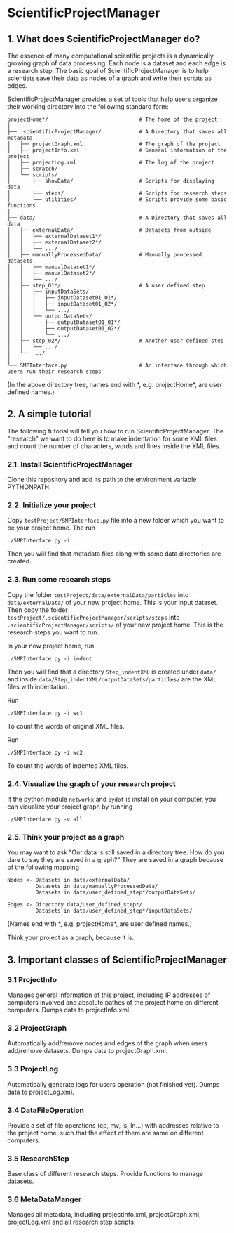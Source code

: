 # ScientificProjectManager

## 1. What does ScientificProjectManager do?
The essence of many computational scientific projects is a dynamically growing graph of data processing. Each node is a dataset and each edge is a research step. The basic goal of ScientificProjectManager is to help scientists save their data as nodes of a graph and write their scripts as edges.

ScientificProjectManager provides a set of tools that help users organize their working directory into the following standard form:

```
projectHome*/                             # The home of the project
│
├── .scientificProjectManager/            # A Directory that saves all metadata
│   ├── projectGraph.xml                  # The graph of the project
│   ├── projectInfo.xml                   # General information of the project
│   ├── projectLog.xml                    # The log of the project
│   ├── scratch/
│   └── scripts/
│       ├── showData/                     # Scripts for displaying data
│       ├── steps/                        # Scripts for research steps
│       └── utilities/                    # Scripts provide some basic functions
│
├── data/                                 # A Directory that saves all data
│   ├── externalData/                     # Datasets from outside 
│   │   ├── externalDataset1*/
│   │   ├── externalDataset2*/
│   │   └── .../
│   ├── manuallyProcessedData/            # Manually processed datasets
│   │   ├── manualDataset1*/
│   │   ├── manualDataset2*/
│   │   └── .../
│   ├── step_01*/                         # A user defined step
│   │   ├── inputDataSets/
│   │   │   ├── inputDataset01_01*/
│   │   │   ├── inputDataset01_02*/
│   │   │   └── .../
│   │   └── outputDataSets/
│   │       ├── outputDataset01_01*/
│   │       ├── outputDataset01_02*/
│   │       └── .../
│   ├── step_02*/                         # Another user defined step
│   │   └── .../
│   └── .../
│
└── SMPInterface.py                       # An interface through which users run their research steps 
```
(In the above directory tree, names end with \*, e.g. projectHome\*, are user defined names.)

## 2. A simple tutorial
The following tutorial will tell you how to run ScientificProjectManager. The "research" we want to do here is to make indentation for some XML files and count the number of characters, words and lines inside the XML files.

### 2.1. Install ScientificProjectManager
Clone this repository and add its path to the environment variable PYTHONPATH.

### 2.2. Initialize your project
Copy `testProject/SMPInterface.py` file into a new folder which you want to be your project home. The run
```
./SMPInterface.py -i
```
Then you will find that metadata files along with some data directories are created.

### 2.3. Run some research steps
Copy the folder `testProject/data/externalData/particles` into `data/externalData/` of your new project home. This is your input dataset. Then copy the folder `testProject/.scientificProjectManager/scripts/steps` into `.scientificProjectManager/scripts/` of your new project home. This is the research steps you want to run.

In your new project home, run
```
./SMPInterface.py -i indent
```
Then you will find that a directory `Step_indentXML` is created under `data/` and inside `data/Step_indentXML/outputDataSets/particles/` are the XML files with indentation.

Run
```
./SMPInterface.py -i wc1
```
To count the words of original XML files.

Run
```
./SMPInterface.py -i wc2
```
To count the words of indented XML files.

### 2.4. Visualize the graph of your research project
If the python module `networkx` and `pydot` is install on your computer, you can visualize your project graph by running
```
./SMPInterface.py -v all
```

### 2.5. Think your project as a graph
You may want to ask "Our data is still saved in a directory tree. How do you dare to say they are saved in a graph?" They are saved in a graph because of the following mapping
```
Nodes <- Datasets in data/externalData/
         Datasets in data/manuallyProcessedData/
         Datasets in data/user_defined_step*/outputDataSets/

Edges <- Directory data/user_defined_step*/
         Datasets in data/user_defined_step*/inputDataSets/  
```   
(Names end with \*, e.g. projectHome\*, are user defined names.)

Think your project as a graph, because it is.

## 3. Important classes of ScientificProjectManager
### 3.1 ProjectInfo
Manages general information of this project, including IP addresses of computers involved and absolute pathes of the project home on different computers. Dumps data to projectInfo.xml.

### 3.2 ProjectGraph
Automatically add/remove nodes and edges of the graph when users add/remove datasets. Dumps data to projectGraph.xml.

### 3.3 ProjectLog
Automatically generate logs for users operation (not finished yet). Dumps data to projectLog.xml.

### 3.4 DataFileOperation
Provide a set of file operations (cp, mv, ls, ln…) with addresses relative to the project home, such that the effect of them are same on different computers.

### 3.5 ResearchStep
Base class of different research steps. Provide functions to manage datasets.

### 3.6 MetaDataManger
Manages all metadata, including projectInfo.xml, projectGraph.xml, projectLog.xml and all research step scripts. 
 
